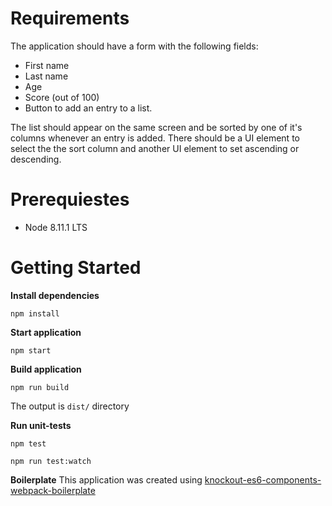 # Requirements

The application should have a form with the following fields:

- First name
- Last name
- Age
- Score (out of 100)
- Button to add an entry to a list.

The list should appear on the same screen and be sorted by one of it's columns whenever an entry is added. There should be a UI element to select the the sort column and another UI element to set ascending or descending.

# Prerequiestes

- Node 8.11.1 LTS

# Getting Started

**Install dependencies**

```
npm install
```

**Start application**

```
npm start
```

**Build application**

```
npm run build
```

The output is `dist/` directory

**Run unit-tests**

```
npm test
```

```
npm run test:watch
```

**Boilerplate**
This application was created using [knockout-es6-components-webpack-boilerplate](https://github.com/abdennour/knockout-es6-components-webpack-boilerplate)
